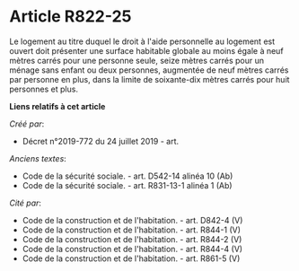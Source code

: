 # Article R822-25

Le logement au titre duquel le droit à l'aide personnelle au logement est ouvert doit présenter une surface habitable globale
au moins égale à neuf mètres carrés pour une personne seule, seize mètres carrés pour un ménage sans enfant ou deux
personnes, augmentée de neuf mètres carrés par personne en plus, dans la limite de soixante-dix mètres carrés pour huit
personnes et plus.

**Liens relatifs à cet article**

_Créé par_:

  - Décret n°2019-772 du 24 juillet 2019 - art.

_Anciens textes_:

  - Code de la sécurité sociale. - art. D542-14 alinéa 10 (Ab)
  - Code de la sécurité sociale. - art. R831-13-1 alinéa 1 (Ab)

_Cité par_:

  - Code de la construction et de l'habitation. - art. D842-4 (V)
  - Code de la construction et de l'habitation. - art. R844-1 (V)
  - Code de la construction et de l'habitation. - art. R844-2 (V)
  - Code de la construction et de l'habitation. - art. R844-4 (V)
  - Code de la construction et de l'habitation. - art. R861-5 (V)
